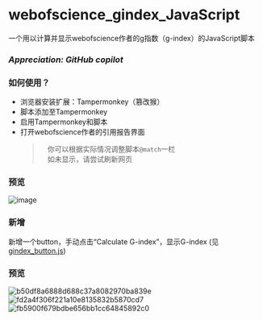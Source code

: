 # webofscience_gindex_JavaScript
一个用以计算并显示webofscience作者的g指数（g-index）的JavaScript脚本
### *Appreciation: GitHub copilot* 
### 如何使用？  
* 浏览器安装扩展：Tampermonkey（篡改猴）
* 脚本添加至Tampermonkey
* 启用Tampermonkey和脚本
* 打开webofscience作者的引用报告界面  
  > &ensp;&ensp;你可以根据实际情况调整脚本`@match`一栏  
  > &ensp;&ensp;如未显示，请尝试刷新网页
### 预览  
![image](https://github.com/LuDreamst/webofscience_gindex_JavaScript/assets/53106447/9aaad44e-7cb7-440f-8f2c-759849e01c3d)  
### 新增  
新增一个button，手动点击“Calculate G-index”，显示G-index (见[gindex_button.js](gindex_button.js))  
### 预览  
![b50df8a6888d688c37a8082970ba839e](https://github.com/LuDreamst/webofscience_gindex_JavaScript/assets/53106447/22eb294f-3d10-4aa4-bf54-c2958d221bf8)  
![fd2a4f306f221a10e8135832b5870cd7](https://github.com/LuDreamst/webofscience_gindex_JavaScript/assets/53106447/74cc64f5-02c9-4ea4-b74c-429cf2be152a)  
![fb5900f679bdbe656bb1cc64845892c0](https://github.com/LuDreamst/webofscience_gindex_JavaScript/assets/53106447/b22cf009-e456-4104-b6e6-8398202c8d8b)







